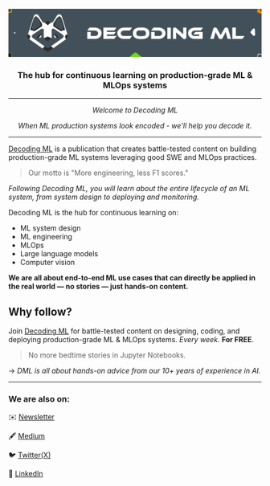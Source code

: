 <p align="center"><img src="https://github.com/DecodingML/.github/blob/main/media/banner_small.png?raw=true"></p>

<div align="center">
  <h3>The hub for continuous learning on production-grade ML & MLOps systems</h3>
</div>

----

<p align="center"><i>Welcome to Decoding ML</i></p>

<p align="center"><i>When ML production systems look encoded - we'll help you decode it.</i></p>

----

[Decoding ML](https://decodingml.substack.com/) is a publication that creates battle-tested content on building production-grade ML systems leveraging good SWE and MLOps practices.

> Our motto is "More engineering, less F1 scores."

*Following Decoding ML, you will learn about the entire lifecycle of an ML system, from system design to deploying and monitoring.*

Decoding ML is the hub for continuous learning on:

- ML system design
- ML engineering
- MLOps
- Large language models
- Computer vision

**We are all about end-to-end ML use cases that can directly be applied in the real world — no stories — just hands-on content.**

## Why follow?

Join [Decoding ML](https://decodingml.substack.com/) for battle-tested content on designing, coding, and deploying production-grade ML & MLOps systems. *Every week.* **For FREE**.

> No more bedtime stories in Jupyter Notebooks.

→ *DML is all about hands-on advice from our 10+ years of experience in AI.*

----

### We are also on:

✉️ [Newsletter](https://decodingml.substack.com/)

🖋️  [Medium](https://medium.com/decodingml)

🐦 [Twitter(X)](https://twitter.com/decodingml)

📱 [LinkedIn](https://www.linkedin.com/company/decoding-ml)
